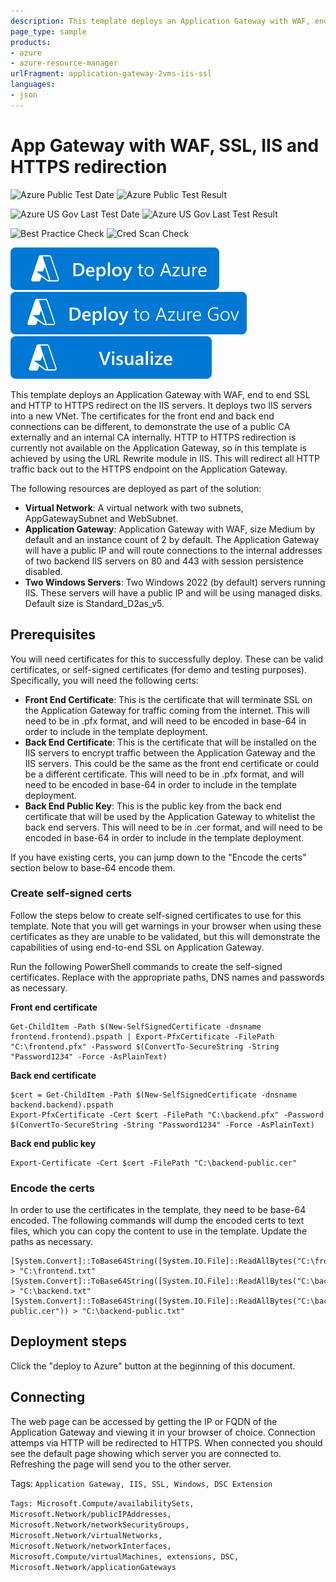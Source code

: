 ```yaml
---
description: This template deploys an Application Gateway with WAF, end to end SSL and HTTP to HTTPS redirect on the IIS servers.
page_type: sample
products:
- azure
- azure-resource-manager
urlFragment: application-gateway-2vms-iis-ssl
languages:
- json
---
```

# App Gateway with WAF, SSL, IIS and HTTPS redirection

![Azure Public Test Date](https://azurequickstartsservice.blob.core.windows.net/badges/quickstarts/microsoft.network/application-gateway-2vms-iis-ssl/PublicLastTestDate.svg)
![Azure Public Test Result](https://azurequickstartsservice.blob.core.windows.net/badges/quickstarts/microsoft.network/application-gateway-2vms-iis-ssl/PublicDeployment.svg)

![Azure US Gov Last Test Date](https://azurequickstartsservice.blob.core.windows.net/badges/quickstarts/microsoft.network/application-gateway-2vms-iis-ssl/FairfaxLastTestDate.svg)
![Azure US Gov Last Test Result](https://azurequickstartsservice.blob.core.windows.net/badges/quickstarts/microsoft.network/application-gateway-2vms-iis-ssl/FairfaxDeployment.svg)

![Best Practice Check](https://azurequickstartsservice.blob.core.windows.net/badges/quickstarts/microsoft.network/application-gateway-2vms-iis-ssl/BestPracticeResult.svg)
![Cred Scan Check](https://azurequickstartsservice.blob.core.windows.net/badges/quickstarts/microsoft.network/application-gateway-2vms-iis-ssl/CredScanResult.svg)

[![Deploy To Azure](https://raw.githubusercontent.com/Azure/azure-quickstart-templates/master/1-CONTRIBUTION-GUIDE/images/deploytoazure.svg?sanitize=true)](https://portal.azure.com/#create/Microsoft.Template/uri/https%3A%2F%2Fraw.githubusercontent.com%2FAzure%2Fazure-quickstart-templates%2Fmaster%2Fquickstarts%2Fmicrosoft.network%2Fapplication-gateway-2vms-iis-ssl%2Fazuredeploy.json)
[![Deploy To Azure US Gov](https://raw.githubusercontent.com/Azure/azure-quickstart-templates/master/1-CONTRIBUTION-GUIDE/images/deploytoazuregov.svg?sanitize=true)](https://portal.azure.us/#create/Microsoft.Template/uri/https%3A%2F%2Fraw.githubusercontent.com%2FAzure%2Fazure-quickstart-templates%2Fmaster%2Fquickstarts%2Fmicrosoft.network%2Fapplication-gateway-2vms-iis-ssl%2Fazuredeploy.json)
[![Visualize](https://raw.githubusercontent.com/Azure/azure-quickstart-templates/master/1-CONTRIBUTION-GUIDE/images/visualizebutton.svg?sanitize=true)](http://armviz.io/#/?load=https%3A%2F%2Fraw.githubusercontent.com%2FAzure%2Fazure-quickstart-templates%2Fmaster%2Fquickstarts%2Fmicrosoft.network%2Fapplication-gateway-2vms-iis-ssl%2Fazuredeploy.json)

This template deploys an Application Gateway with WAF, end to end SSL and HTTP to HTTPS redirect on the IIS servers. It deploys two IIS servers into a new VNet. The certificates for the front end and back end connections can be different, to demonstrate the use of a public CA externally and an internal CA internally. HTTP to HTTPS redirection is currently not available on the Application Gateway, so in this template is achieved by using the URL Rewrite module in IIS. This will redirect all HTTP traffic back out to the HTTPS endpoint on the Application Gateway.

The following resources are deployed as part of the solution:

+ **Virtual Network**: A virtual network with two subnets, AppGatewaySubnet and WebSubnet.
+ **Application Gateway**: Application Gateway with WAF, size Medium by default and an instance count of 2 by default. The Application Gateway will have a public IP and will route connections to the internal addresses of two backend IIS servers on 80 and 443 with session persistence disabled.
+ **Two Windows Servers**: Two Windows 2022 (by default) servers running IIS. These servers will have a public IP and will be using managed disks. Default size is Standard_D2as_v5.

## Prerequisites

You will need certificates for this to successfully deploy. These can be valid certificates, or self-signed certificates (for demo and testing purposes). Specifically, you will need the following certs:

+ **Front End Certificate**: This is the certificate that will terminate SSL on the Application Gateway for traffic coming from the internet. This will need to be in .pfx format, and will need to be encoded in base-64 in order to include in the template deployment.
+ **Back End Certificate**: This is the certificate that will be installed on the IIS servers to encrypt traffic between the Application Gateway and the IIS servers. This could be the same as the front end certificate or could be a different certificate. This will need to be in .pfx format, and will need to be encoded in base-64 in order to include in the template deployment.
+ **Back End Public Key**: This is the public key from the back end certificate that will be used by the Application Gateway to whitelist the back end servers. This will need to be in .cer format, and will need to be encoded in base-64 in order to include in the template deployment.

If you have existing certs, you can jump down to the "Encode the certs" section below to base-64 encode them.

### Create self-signed certs

Follow the steps below to create self-signed certificates to use for this template. Note that you will get warnings in your browser when using these certificates as they are unable to be validated, but this will demonstrate the capabilities of using end-to-end SSL on Application Gateway.

Run the following PowerShell commands to create the self-signed certificates. Replace with the appropriate paths, DNS names and passwords as necessary.

**Front end certificate**

```
Get-ChildItem -Path $(New-SelfSignedCertificate -dnsname frontend.frontend).pspath | Export-PfxCertificate -FilePath "C:\frontend.pfx" -Password $(ConvertTo-SecureString -String "Password1234" -Force -AsPlainText)
```

**Back end certificate**

```
$cert = Get-ChildItem -Path $(New-SelfSignedCertificate -dnsname backend.backend).pspath
Export-PfxCertificate -Cert $cert -FilePath "C:\backend.pfx" -Password $(ConvertTo-SecureString -String "Password1234" -Force -AsPlainText)
```

**Back end public key**

```
Export-Certificate -Cert $cert -FilePath "C:\backend-public.cer"
```

### Encode the certs
In order to use the certificates in the template, they need to be base-64 encoded. The following commands will dump the encoded certs to text files, which you can copy the content to use in the template. Update the paths as necessary.

```
[System.Convert]::ToBase64String([System.IO.File]::ReadAllBytes("C:\frontend.pfx")) > "C:\frontend.txt"
[System.Convert]::ToBase64String([System.IO.File]::ReadAllBytes("C:\backend.pfx")) > "C:\backend.txt"
[System.Convert]::ToBase64String([System.IO.File]::ReadAllBytes("C:\backend-public.cer")) > "C:\backend-public.txt"
```

## Deployment steps

Click the "deploy to Azure" button at the beginning of this document.

## Connecting

The web page can be accessed by getting the IP or FQDN of the Application Gateway and viewing it in your browser of choice. Connection attemps via HTTP will be redirected to HTTPS. When connected you should see the default page showing which server you are connected to. Refreshing the page will send you to the other server.

Tags: `Application Gateway, IIS, SSL, Windows, DSC Extension`

`Tags: Microsoft.Compute/availabilitySets, Microsoft.Network/publicIPAddresses, Microsoft.Network/networkSecurityGroups, Microsoft.Network/virtualNetworks, Microsoft.Network/networkInterfaces, Microsoft.Compute/virtualMachines, extensions, DSC, Microsoft.Network/applicationGateways`
